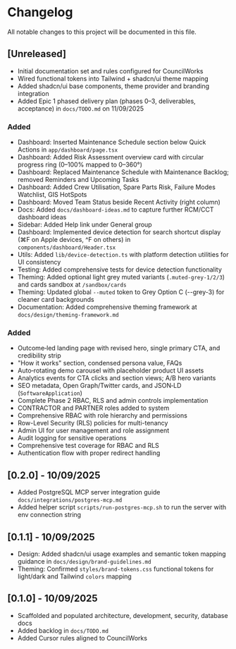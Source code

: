 # Changelog

All notable changes to this project will be documented in this file.

## [Unreleased]
- Initial documentation set and rules configured for CouncilWorks
- Wired functional tokens into Tailwind + shadcn/ui theme mapping
- Added shadcn/ui base components, theme provider and branding integration
- Added Epic 1 phased delivery plan (phases 0–3, deliverables, acceptance) in `docs/TODO.md` on 11/09/2025

### Added
- Dashboard: Inserted Maintenance Schedule section below Quick Actions in `app/dashboard/page.tsx`
- Dashboard: Added Risk Assessment overview card with circular progress ring (0–100% mapped to 0–360°)
- Dashboard: Replaced Maintenance Schedule with Maintenance Backlog; removed Reminders and Upcoming Tasks
- Dashboard: Added Crew Utilisation, Spare Parts Risk, Failure Modes Watchlist, GIS HotSpots
- Dashboard: Moved Team Status beside Recent Activity (right column)
- Docs: Added `docs/dashboard-ideas.md` to capture further RCM/CCT dashboard ideas
 - Sidebar: Added Help link under General group
- Dashboard: Implemented device detection for search shortcut display (⌘F on Apple devices, ^F on others) in `components/dashboard/Header.tsx`
- Utils: Added `lib/device-detection.ts` with platform detection utilities for UI consistency
- Testing: Added comprehensive tests for device detection functionality
- Theming: Added optional light grey muted variants (`.muted-grey-1/2/3`) and cards sandbox at `/sandbox/cards`
- Theming: Updated global `--muted` token to Grey Option C (--grey-3) for cleaner card backgrounds
- Documentation: Added comprehensive theming framework at `docs/design/theming-framework.md`

### Added
- Outcome‑led landing page with revised hero, single primary CTA, and credibility strip
- "How it works" section, condensed persona value, FAQs
- Auto‑rotating demo carousel with placeholder product UI assets
- Analytics events for CTA clicks and section views; A/B hero variants
- SEO metadata, Open Graph/Twitter cards, and JSON‑LD (`SoftwareApplication`)
- Complete Phase 2 RBAC, RLS and admin controls implementation
- CONTRACTOR and PARTNER roles added to system
- Comprehensive RBAC with role hierarchy and permissions
- Row-Level Security (RLS) policies for multi-tenancy
- Admin UI for user management and role assignment
- Audit logging for sensitive operations
- Comprehensive test coverage for RBAC and RLS
- Authentication flow with proper redirect handling

## [0.2.0] - 10/09/2025
- Added PostgreSQL MCP server integration guide `docs/integrations/postgres-mcp.md`
- Added helper script `scripts/run-postgres-mcp.sh` to run the server with env connection string

## [0.1.1] - 10/09/2025
- Design: Added shadcn/ui usage examples and semantic token mapping guidance in `docs/design/brand-guidelines.md`
- Theming: Confirmed `styles/brand-tokens.css` functional tokens for light/dark and Tailwind `colors` mapping

## [0.1.0] - 10/09/2025
- Scaffolded and populated architecture, development, security, database docs
- Added backlog in `docs/TODO.md`
- Added Cursor rules aligned to CouncilWorks
